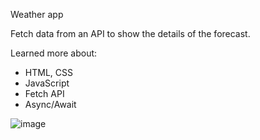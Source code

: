 Weather app

Fetch data from an API to show the details of the forecast.

Learned more about:
- HTML, CSS
- JavaScript
- Fetch API
- Async/Await

![image](https://github.com/danutdotrar/weather-app-TOP/assets/73365022/f34a183a-daed-4af6-9d61-c2f8ba4800b0)
